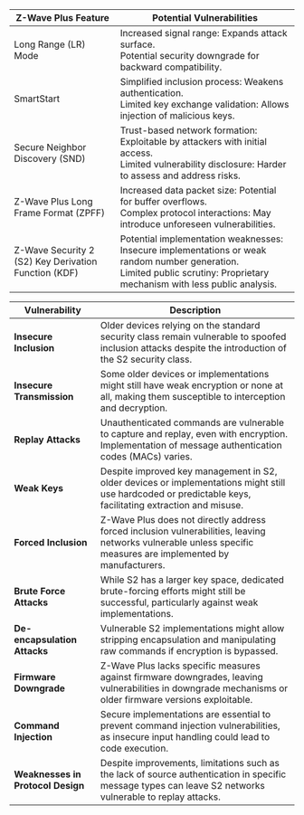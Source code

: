 
| Z-Wave Plus Feature | Potential Vulnerabilities |
|----------------------|---------------------------|
| Long Range (LR) Mode | Increased signal range: Expands attack surface. <br> Potential security downgrade for backward compatibility. |
| SmartStart | Simplified inclusion process: Weakens authentication. <br> Limited key exchange validation: Allows injection of malicious keys. |
| Secure Neighbor Discovery (SND) | Trust-based network formation: Exploitable by attackers with initial access. <br> Limited vulnerability disclosure: Harder to assess and address risks. |
| Z-Wave Plus Long Frame Format (ZPFF) | Increased data packet size: Potential for buffer overflows. <br> Complex protocol interactions: May introduce unforeseen vulnerabilities. |
| Z-Wave Security 2 (S2) Key Derivation Function (KDF) | Potential implementation weaknesses: Insecure implementations or weak random number generation. <br> Limited public scrutiny: Proprietary mechanism with less public analysis. |


| Vulnerability                     | Description                                                                                                                                                   |
|----------------------------------|---------------------------------------------------------------------------------------------------------------------------------------------------------------|
| **Insecure Inclusion**                | Older devices relying on the standard security class remain vulnerable to spoofed inclusion attacks despite the introduction of the S2 security class.          |
| **Insecure Transmission**            | Some older devices or implementations might still have weak encryption or none at all, making them susceptible to interception and decryption.              |
| **Replay Attacks**                   | Unauthenticated commands are vulnerable to capture and replay, even with encryption. Implementation of message authentication codes (MACs) varies.         |
| **Weak Keys**                        | Despite improved key management in S2, older devices or implementations might still use hardcoded or predictable keys, facilitating extraction and misuse.   |
| **Forced Inclusion**                 | Z-Wave Plus does not directly address forced inclusion vulnerabilities, leaving networks vulnerable unless specific measures are implemented by manufacturers. |
| **Brute Force Attacks**              | While S2 has a larger key space, dedicated brute-forcing efforts might still be successful, particularly against weak implementations.                        |
| **De-encapsulation Attacks**         | Vulnerable S2 implementations might allow stripping encapsulation and manipulating raw commands if encryption is bypassed.                                    |
| **Firmware Downgrade**               | Z-Wave Plus lacks specific measures against firmware downgrades, leaving vulnerabilities in downgrade mechanisms or older firmware versions exploitable.   |
| **Command Injection**                | Secure implementations are essential to prevent command injection vulnerabilities, as insecure input handling could lead to code execution.                  |
| **Weaknesses in Protocol Design**    | Despite improvements, limitations such as the lack of source authentication in specific message types can leave S2 networks vulnerable to replay attacks.     |


